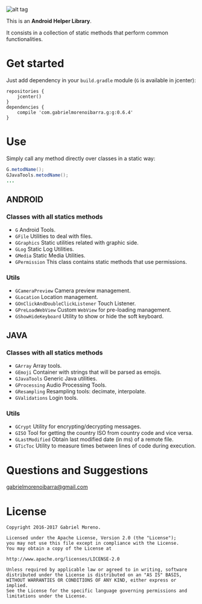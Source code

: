 ![alt tag](http://gabrielmorenoibarra.com/images/logo_g.png)

This is an **Android Helper Library**.

It consists in a collection of static methods that perform common functionalities.

# Get started
Just add dependency in your `build.gradle` module (`G` is available in jcenter):
```
repositories {
    jcenter()
}
dependencies {
    compile 'com.gabrielmorenoibarra.g:g:0.6.4'
}
```

# Use
Simply call any method directly over classes in a static way:

```java
G.metodName();
GJavaTools.metodName();
...
```
## ANDROID
### Classes with all statics methods
- `G` Android Tools.
- `GFile` Utilities to deal with files.
- `GGraphics` Static utilities related with graphic side.
- `GLog` Static Log Utilities.
- `GMedia` Static Media Utilities.
- `GPermission` This class contains static methods that use permissions.

### Utils
- `GCameraPreview` Camera preview management.
- `GLocation` Location management.
- `GOnClickAndDoubleClickListener` Touch Listener.
- `GPreLoadWebView` Custom `WebView` for pre-loading management.
- `GShowHideKeyboard` Utility to show or hide the soft keyboard.

## JAVA
### Classes with all statics methods
- `GArray` Array tools.
- `GEmoji` Container with strings that will be parsed as emojis.
- `GJavaTools` Generic Java utilities.
- `GProcessing` Audio Processing Tools.
- `GResampling` Resampling tools: decimate, interpolate.
- `GValidations` Login tools.

### Utils
- `GCrypt` Utility for encrypting/decrypting messages.
- `GISO` Tool for getting the country ISO from country code and vice versa.
- `GLastModified` Obtain last modified date (in ms) of a remote file.
- `GTicToc` Utility to measure times between lines of code during execution.

# Questions and Suggestions
[gabrielmorenoibarra@gmail.com](mailto:gabrielmorenoibarra@gmail.com)

# License
    Copyright 2016-2017 Gabriel Moreno.

    Licensed under the Apache License, Version 2.0 (the "License");
    you may not use this file except in compliance with the License.
    You may obtain a copy of the License at

    http://www.apache.org/licenses/LICENSE-2.0

    Unless required by applicable law or agreed to in writing, software
    distributed under the License is distributed on an "AS IS" BASIS,
    WITHOUT WARRANTIES OR CONDITIONS OF ANY KIND, either express or implied.
    See the License for the specific language governing permissions and
    limitations under the License.
